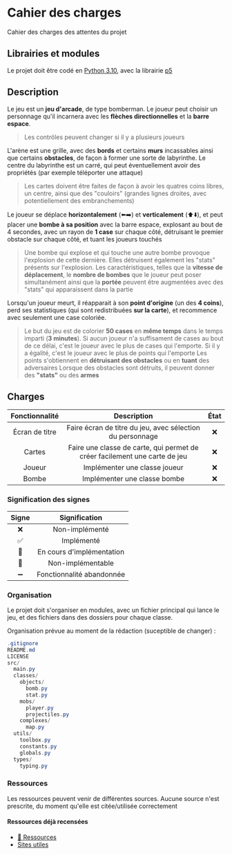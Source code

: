 # Cahier des charges

Cahier des charges des attentes du projet

## Librairies et modules

Le projet doit être codé en [Python 3.10](https://www.python.org/downloads/release/python-3100/), avec la librairie [p5](https://pypi.org/project/p5/)

## Description

Le jeu est un **jeu d'arcade**, de type bomberman. Le joueur peut choisir un personnage qu'il incarnera avec les **flèches directionnelles** et la **barre espace**.
> Les contrôles peuvent changer si il y a plusieurs joueurs

L'arène est une grille, avec des **bords** et certains **murs** incassables ainsi que certains **obstacles**, de façon à former une sorte de labyrinthe. Le centre du labyrinthe est un carré, qui peut éventuellement avoir des propriétés (par exemple téléporter une attaque)
> Les cartes doivent être faites de façon à avoir les quatres coins libres, un centre, ainsi que des "couloirs" (grandes lignes droites, avec potentiellement des embranchements)

Le joueur se déplace **horizontalement** (⬅️➡️) et **verticalement** (⬆️⬇️), et peut placer une **bombe à sa position** avec la barre espace, explosant au bout de 4 secondes, avec un rayon de **1 case** sur chaque côté, détruisant le premier obstacle sur chaque côté, et tuant les joueurs touchés
> Une bombe qui explose et qui touche une autre bombe provoque l'explosion de cette dernière. Elles détruisent également les "stats" présents sur l'explosion.
> Les caractéristiques, telles que la **vitesse de déplacement**, le **nombre de bombes** que le joueur peut poser simultanément ainsi que la **portée** peuvent être augmentées avec des "stats" qui apparaissent dans la partie

Lorsqu'un joueur meurt, il réapparait à son **point d'origine** (un des **4 coins**), perd ses statistiques (qui sont redistribuées **sur la carte**), et recommence avec seulement une case coloriée.
> Le but du jeu est de colorier **50 cases** en **même temps** dans le temps imparti (**3 minutes**). Si aucun joueur n'a suffisament de cases au bout de ce délai, c'est le joueur avec le plus de cases qui l'emporte. Si il y a égalité, c'est le joueur avec le plus de points qui l'emporte
> Les points s'obtiennent en **détruisant des obstacles** ou en **tuant** des adversaires
> Lorsque des obstacles sont détruits, il peuvent donner des **"stats"** ou des **armes**

## Charges

| Fonctionnalité | Description | État |
|:--:|:--:|:----:|
| Écran de titre | Faire écran de titre du jeu, avec sélection du personnage | ❌ |
| Cartes | Faire une classe de carte, qui permet de créer facilement une carte de jeu | ❌ |
| Joueur | Implémenter une classe joueur | ❌ |
| Bombe | Implémenter une classe bombe | ❌ |

### Signification des signes

| Signe | Signification |
|:--:|:--:|
| ❌ | Non-implémenté |
| ✅ | Implémenté |
| 🚧 | En cours d'implémentation |
| 🚫 | Non-implémentable |
| ➖ | Fonctionnalité abandonnée |

### Organisation

Le projet doit s'organiser en modules, avec un fichier principal qui lance le jeu, et des fichiers dans des dossiers pour chaque classe.

Organisation prévue au moment de la rédaction (suceptible de changer) :

```cs
.gitignore
README.md
LICENSE
src/
  main.py
  classes/
    objects/
      bomb.py
      stat.py
    mobs/
      player.py
      projectiles.py
    complexes/
      map.py
  utils/
    toolbox.py
    constants.py
    globals.py
  types/
    typing.py
```

### Ressources

Les ressources peuvent venir de différentes sources. Aucune source n'est prescrite, du moment qu'elle est citée/utilisée correctement

#### Ressources déjà recensées

* [🍱 Ressources](#3)
* [Sites utiles](#2)
